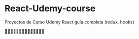 # React-Udemy-course

Proyectos de Curso Udemy React guía completa (redux, hooks)

:whale::whale::whale::whale::whale::whale::whale::whale::whale::whale::whale::whale::whale::whale:
